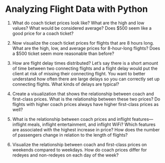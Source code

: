 # Analyzing Flight Data with Python

1. What do coach ticket prices look like? What are the high and low values? What would be considered average? Does $500 seem like a good price for a coach ticket?

2. Now visualize the coach ticket prices for flights that are 8 hours long. What are the high, low, and average prices for 8-hour-long flights? Does a $500 ticket seem more reasonable than before?

3. How are flight delay times distributed? Let’s say there is a short amount of time between two connecting flights and a flight delay would put the client at risk of missing their connecting flight. You want to better understand how often there are large delays so you can correctly set up connecting flights. What kinds of delays are typical?

4. Create a visualization that shows the relationship between coach and first-class prices. What is the relationship between these two prices? Do flights with higher coach prices always have higher first-class prices as well?

5. What is the relationship between coach prices and inflight features— inflight meals, inflight entertainment, and inflight WiFi? Which features are associated with the highest increase in price? How does the number of passengers change in relation to the length of flights?

6. Visualize the relationship between coach and first-class prices on weekends compared to weekdays. How do coach prices differ for redeyes and non-redeyes on each day of the week?
